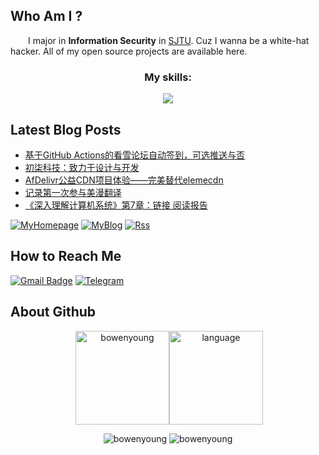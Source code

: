 

## Who Am I ?
&emsp;&emsp;I major in **Information Security** in [SJTU](https://www.sjtu.edu.cn/). Cuz I wanna be a white-hat hacker. All of my open source projects are available here.
<h3 align="center">My skills:</h3> 
<p align="center">
  <a href="https://skillicons.dev">
    <img src="https://skillicons.dev/icons?i=linux,bash,vim,c,cpp,cmake,md,html,css,js,tailwind,vue,docker,git,githubactions,mysql,heroku,matlab,arduino,ps,pr&perline=7" />
  </a>
</p>

## Latest Blog Posts
<!-- BLOG-POST-LIST:START -->
- [基于GitHub Actions的看雪论坛自动签到，可选推送与否](https://bowenyoung.cn/posts/pediy-CheckIn/)
- [初柒科技：致力于设计与开发](https://bowenyoung.cn/posts/chuqi/)
- [AfDelivr公益CDN项目体验——完美替代elemecdn](https://bowenyoung.cn/posts/adn/)
- [记录第一次参与美漫翻译](https://bowenyoung.cn/posts/sp-translate/)
- [《深入理解计算机系统》第7章：链接 阅读报告](https://bowenyoung.cn/posts/csapp-7/)
<!-- BLOG-POST-LIST:END -->
[![MyHomepage](	https://img.shields.io/badge/Homepage-000000?style=for-the-badge&logo=About.me&logoColor=white)](https://i.bowenyoung.cn)
[![MyBlog](	https://img.shields.io/badge/Blog-0E83CD?style=for-the-badge&logo=Hexo&logoColor=white)](https://bowenyoung.cn)
[![Rss](https://img.shields.io/badge/rss-F88900?style=for-the-badge&logo=rss&logoColor=white)](https://bowenyoung.cn/atom.xml)

## How to Reach Me
[![Gmail Badge](https://img.shields.io/badge/Gmail-D14836?style=for-the-badge&logo=gmail&logoColor=white=mailto:yys958257943@gmail.com)](mailto:yys958257943@gmail.com)
[![Telegram](https://img.shields.io/badge/Telegram-2CA5E0?style=for-the-badge&logo=telegram&logoColor=white)](https://t.me/BowenYoung)

## About Github
<p align="center">&nbsp;<img align="center" height="150px" src="https://github-readme-stats.vercel.app/api?username=bowenyoung&show_icons=true&locale=en&theme=radical" alt="bowenyoung" /><img align="center" height="150px" src="https://github-readme-stats.vercel.app/api/top-langs/?username=BowenYoung&layout=compact&theme=dracula" alt="language" /></p>

<p align="center"> <img src="https://komarev.com/ghpvc/?username=bowenyoung&label=Profile%20views&color=0e75b6&style=flat" alt="bowenyoung" /> <img src="https://visitor-badge.glitch.me/badge?page_id=bowenyoung.profile" alt="bowenyoung" /></p>
